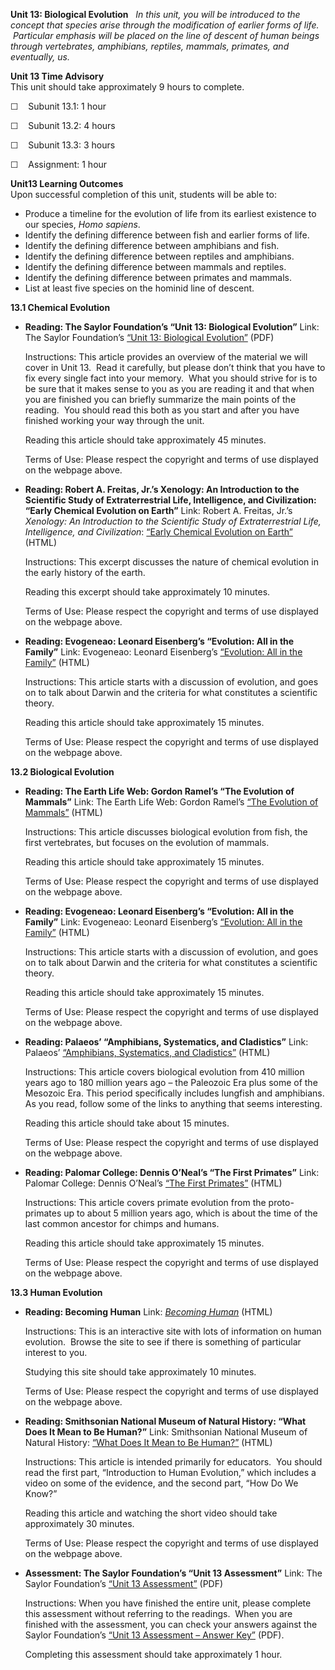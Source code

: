 **Unit 13: Biological Evolution** <span id="13"></span> 
*In this unit, you will be introduced to the concept that species arise
through the modification of earlier forms of life.  Particular emphasis
will be placed on the line of descent of human beings through
vertebrates, amphibians, reptiles, mammals, primates, and eventually,
us.*

**Unit 13 Time Advisory**  
This unit should take approximately 9 hours to complete.  
  
 ☐    Subunit 13.1: 1 hour  
  
 ☐    Subunit 13.2: 4 hours  
  
 ☐    Subunit 13.3: 3 hours  
  
 ☐    Assignment: 1 hour

**Unit13 Learning Outcomes**  
Upon successful completion of this unit, students will be able to:
-   Produce a timeline for the evolution of life from its earliest
    existence to our species, *Homo sapiens*.
-   Identify the defining difference between fish and earlier forms of
    life.
-   Identify the defining difference between amphibians and fish.
-   Identify the defining difference between reptiles and amphibians.
-   Identify the defining difference between mammals and reptiles.
-   Identify the defining difference between primates and mammals.
-   List at least five species on the hominid line of descent.

**13.1 Chemical Evolution** <span id="13.1"></span> 
-   **Reading: The Saylor Foundation’s “Unit 13: Biological Evolution”**
    Link: The Saylor Foundation’s [“Unit 13: Biological
    Evolution”](http://www.saylor.org/site/wp-content/uploads/2012/10/ASTR101-Unit-13-Reading.pdf)
    (PDF)  
      
     Instructions: This article provides an overview of the material we
    will cover in Unit 13.  Read it carefully, but please don’t think
    that you have to fix every single fact into your memory.  What you
    should strive for is to be sure that it makes sense to you as you
    are reading it and that when you are finished you can briefly
    summarize the main points of the reading.  You should read this both
    as you start and after you have finished working your way through
    the unit.  
      
     Reading this article should take approximately 45 minutes.  
      
     Terms of Use: Please respect the copyright and terms of use
    displayed on the webpage above.

-   **Reading: Robert A. Freitas, Jr.’s Xenology: An Introduction to the
    Scientific Study of Extraterrestrial Life, Intelligence, and
    Civilization: “Early Chemical Evolution on Earth”**
    Link: Robert A. Freitas, Jr.’s *Xenology: An Introduction to the
    Scientific Study of Extraterrestrial Life, Intelligence, and
    Civilization*: [“Early Chemical Evolution on
    Earth”](http://www.xenology.info/Xeno/7.3.htm) (HTML)  
      
     Instructions: This excerpt discusses the nature of chemical
    evolution in the early history of the earth.  
      
     Reading this excerpt should take approximately 10 minutes.  
      
     Terms of Use: Please respect the copyright and terms of use
    displayed on the webpage above.

-   **Reading: Evogeneao: Leonard Eisenberg’s “Evolution: All in the
    Family”**
    Link: Evogeneao: Leonard Eisenberg’s [“Evolution: All in the
    Family”](http://evogeneao.com/evolution.html) (HTML)  
      
     Instructions: This article starts with a discussion of evolution,
    and goes on to talk about Darwin and the criteria for what
    constitutes a scientific theory.  
      
     Reading this article should take approximately 15 minutes.  
      
     Terms of Use: Please respect the copyright and terms of use
    displayed on the webpage above.

**13.2 Biological Evolution** <span id="13.2"></span> 
-   **Reading: The Earth Life Web: Gordon Ramel’s “The Evolution of
    Mammals”**
    Link: The Earth Life Web: Gordon Ramel’s [“The Evolution of
    Mammals”](http://www.earthlife.net/mammals/evolution.html) (HTML)  
      
     Instructions: This article discusses biological evolution from
    fish, the first vertebrates, but focuses on the evolution of
    mammals.  
      
     Reading this article should take approximately 15 minutes.  
      
     Terms of Use: Please respect the copyright and terms of use
    displayed on the webpage above.

-   **Reading: Evogeneao: Leonard Eisenberg’s “Evolution: All in the
    Family”**
    Link: Evogeneao: Leonard Eisenberg’s [“Evolution: All in the
    Family”](http://evogeneao.com/evolution.html) (HTML)  
      
     Instructions: This article starts with a discussion of evolution,
    and goes on to talk about Darwin and the criteria for what
    constitutes a scientific theory.  
      
     Reading this article should take approximately 15 minutes.  
      
     Terms of Use: Please respect the copyright and terms of use
    displayed on the webpage above.

-   **Reading: Palaeos’ “Amphibians, Systematics, and Cladistics”**
    Link: Palaeos’ [“Amphibians, Systematics, and
    Cladistics”](http://palaeos.com/vertebrates/tetrapoda/amphibians.html)
    (HTML)  
      
     Instructions: This article covers biological evolution from 410
    million years ago to 180 million years ago – the Paleozoic Era plus
    some of the Mesozoic Era. This period specifically includes lungfish
    and amphibians. As you read, follow some of the links to anything
    that seems interesting.  
      
     Reading this article should take about 15 minutes.  
      
     Terms of Use: Please respect the copyright and terms of use
    displayed on the webpage above.

-   **Reading: Palomar College: Dennis O’Neal’s “The First Primates”**
    Link: Palomar College: Dennis O’Neal’s [“The First
    Primates”](http://anthro.palomar.edu/earlyprimates/first_primates.htm)
    (HTML)  
      
     Instructions: This article covers primate evolution from the
    proto-primates up to about 5 million years ago, which is about the
    time of the last common ancestor for chimps and humans.  
      
     Reading this article should take approximately 15 minutes.  
      
     Terms of Use: Please respect the copyright and terms of use
    displayed on the webpage above.

**13.3 Human Evolution** <span id="13.3"></span> 
-   **Reading: Becoming Human**
    Link: [*Becoming Human*](http://www.becominghuman.org/) (HTML)  
      
     Instructions: This is an interactive site with lots of information
    on human evolution.  Browse the site to see if there is something of
    particular interest to you.  
      
     Studying this site should take approximately 10 minutes.  
      
     Terms of Use: Please respect the copyright and terms of use
    displayed on the webpage above.

-   **Reading: Smithsonian National Museum of Natural History: “What
    Does It Mean to Be Human?”**
    Link: Smithsonian National Museum of Natural History: [“What Does It
    Mean to Be
    Human?”](http://humanorigins.si.edu/resources/intro-human-evolution)
    (HTML)  
      
     Instructions: This article is intended primarily for educators.
     You should read the first part, “Introduction to Human Evolution,”
    which includes a video on some of the evidence, and the second part,
    “How Do We Know?”  
      
     Reading this article and watching the short video should take
    approximately 30 minutes.  
      
     Terms of Use: Please respect the copyright and terms of use
    displayed on the webpage above.

-   **Assessment: The Saylor Foundation’s “Unit 13 Assessment”**
    Link: The Saylor Foundation’s [“Unit 13
    Assessment”](http://www.saylor.org/site/wp-content/uploads/2012/10/ASTR101-Unit-13-Assessment.FINAL_.pdf) (PDF)  
      
     Instructions: When you have finished the entire unit, please
    complete this assessment without referring to the readings.  When
    you are finished with the assessment, you can check your answers
    against the Saylor Foundation’s [“Unit 13 Assessment – Answer
    Key”](http://www.saylor.org/site/wp-content/uploads/2012/10/ASTR101-Unit-13-Answer-Key.FINAL_.pdf) (PDF).  
      
     Completing this assessment should take approximately 1 hour.


